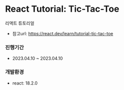 # React Tutorial: Tic-Tac-Toe

리액트 튜토리얼

- 참고url: https://react.dev/learn/tutorial-tic-tac-toe

### 진행기간

- 2023.04.10 ~ 2023.04.10

### 개발환경

- react: 18.2.0
